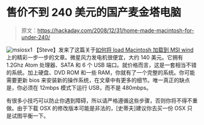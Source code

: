 # 售价不到 240 美元的国产麦金塔电脑

> 原文：<https://hackaday.com/2008/12/31/home-made-macintosh-for-under-240/>

![msiosx1](img/344af3b25e20accbbf14273cacffd264.png "msiosx1")
【Steve】发来了这篇关于[如何将 load Macintosh 加载到 MSI wind](http://www.uselessninjas.com/guides/msiwindosx/) 上的精彩一步一步的文章。微星风力发电机很便宜，大约 140 美元。它拥有 1.2Ghz Atom 处理器、SATA 和 6 个 USB 端口。就价格而言，这是一套相当不错的系统。加上硬盘、DVD ROM 和一些 RAM，你就有了一个完整的系统。你可能需要更新 bios 来安装新的操作系统，在文章中有更多的细节。唯一真正的缺点是，你必须在 12mbps 模式下运行 USB，而不是 480mbps。

有很多小技巧可以防止你遇到障碍，所以请严格遵循这些步骤，否则你将不得不重做。由于下载 OSX 的修改版本可能是非法的，[史蒂夫]建议你去买一份 OSX 只是试图平衡一下。